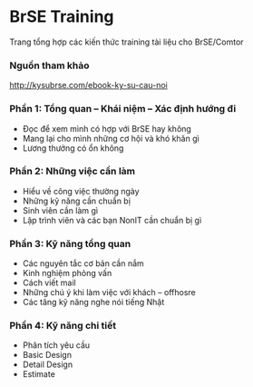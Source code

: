 # BrSE Training
Trang tổng hợp các kiến thức training tài liệu cho BrSE/Comtor

### Nguồn tham khảo
http://kysubrse.com/ebook-ky-su-cau-noi

### Phần 1: Tổng quan – Khái niệm – Xác định hướng đi
- Đọc để xem mình có hợp với BrSE hay không
- Mang lại cho mình những cơ hội và khó khăn gì
- Lương thưởng có ổn không
### Phần 2: Những việc cần làm
- Hiểu về công việc thường ngày
- Những kỹ năng cần chuẩn bị
- Sinh viên cần làm gì
- Lập trình viên và các bạn NonIT cần chuẩn bị gì
### Phần 3: Kỹ năng tổng quan
- Các nguyên tắc cơ bản cần nắm
- Kinh nghiệm phỏng vấn
- Cách viết mail
- Những chú ý khi làm việc với khách – offhosre
- Các tăng kỹ năng nghe nói tiếng Nhật
### Phần 4: Kỹ năng chi tiết
- Phân tích yêu cầu
- Basic Design
- Detail Design
- Estimate
